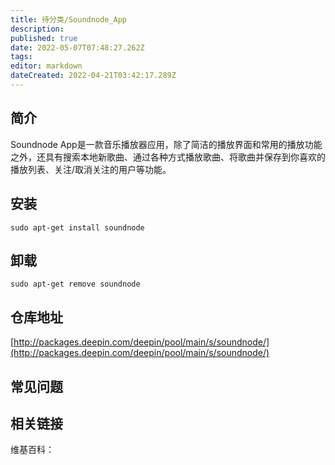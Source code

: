 ```yaml
---
title: 待分类/Soundnode_App
description: 
published: true
date: 2022-05-07T07:48:27.262Z
tags: 
editor: markdown
dateCreated: 2022-04-21T03:42:17.289Z
---
```


## 简介

Soundnode App是一款音乐播放器应用，除了简洁的播放界面和常用的播放功能之外，还具有搜索本地新歌曲、通过各种方式播放歌曲、将歌曲并保存到你喜欢的播放列表、关注/取消关注的用户等功能。

## 安装

`sudo apt-get install soundnode`

## 卸载

`sudo apt-get remove soundnode`

## 仓库地址

[http://packages.deepin.com/deepin/pool/main/s/soundnode/](http://packages.deepin.com/deepin/pool/main/s/soundnode/)


## 常见问题


## 相关链接

维基百科：